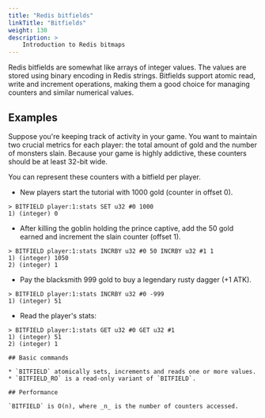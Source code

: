 ```yaml
---
title: "Redis bitfields"
linkTitle: "Bitfields"
weight: 130
description: >
    Introduction to Redis bitmaps
---
```


Redis bitfields are somewhat like arrays of integer values.
The values are stored using binary encoding in Redis strings.
Bitfields support atomic read, write and increment operations, making them a good choice for managing counters and similar numerical values.

## Examples

Suppose you're keeping track of activity in your game.
You want to maintain two crucial metrics for each player: the total amount of gold and the number of monsters slain.
Because your game is highly addictive, these counters should be at least 32-bit wide.

You can represent these counters with a bitfield per player.

* New players start the tutorial with 1000 gold (counter in offset 0).
```
> BITFIELD player:1:stats SET u32 #0 1000
1) (integer) 0
```

* After killing the goblin holding the prince captive, add the 50 gold earned and increment the slain counter (offset 1).
```
> BITFIELD player:1:stats INCRBY u32 #0 50 INCRBY u32 #1 1
1) (integer) 1050
2) (integer) 1
```

* Pay the blacksmith 999 gold to buy a legendary rusty dagger (+1 ATK).
```
> BITFIELD player:1:stats INCRBY u32 #0 -999
1) (integer) 51
```

* Read the player's stats:
```
> BITFIELD player:1:stats GET u32 #0 GET u32 #1
1) (integer) 51
2) (integer) 1

## Basic commands

* `BITFIELD` atomically sets, increments and reads one or more values.
* `BITFIELD_RO` is a read-only variant of `BITFIELD`.

## Performance

`BITFIELD` is O(n), where _n_ is the number of counters accessed.
